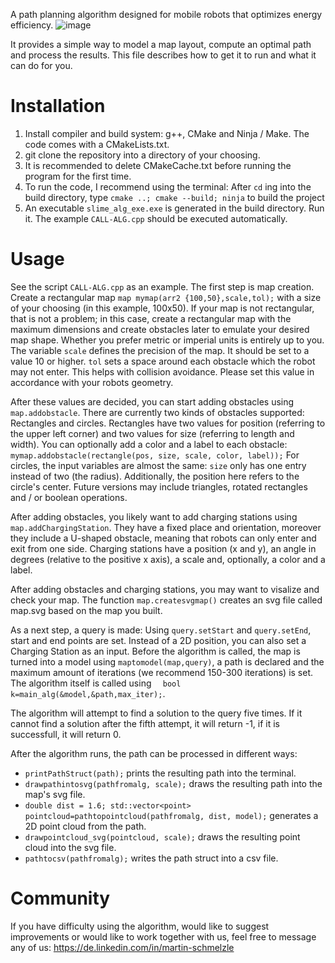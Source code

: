 A path planning algorithm designed for mobile robots that optimizes energy efficiency.
![image](https://github.com/MartinSchmelzle/mobile-robot-sma/assets/120244663/d0be3993-e10a-46ab-acf8-cb04fd9e269f)

It provides a simple way to model a map layout, compute an optimal path and process the results.
This file describes how to get it to run and what it can do for you.

# Installation
1. Install compiler and build system: g++, CMake and Ninja / Make. The code comes with a CMakeLists.txt.
2. git clone the repository into a directory of your choosing.
3. It is recommended to delete CMakeCache.txt before running the program for the first time.
4. To run the code, I recommend using the terminal: After `cd` ing into the build directory, type `cmake ..; cmake --build; ninja` to build the project
5. An executable `slime_alg_exe.exe` is generated in the build directory. Run it. The example `CALL-ALG.cpp` should be executed automatically.

# Usage
See the script `CALL-ALG.cpp` as an example.
The first step is map creation. Create a rectangular map `map mymap(arr2 {100,50},scale,tol);` with a size of your choosing (in this example, 100x50).
If your map is not rectangular, that is not a problem; in this case, create a rectangular map with the maximum dimensions and create obstacles later to emulate your desired map shape.
Whether you prefer metric or imperial units is entirely up to you. The variable `scale` defines the precision of the map. It should be set to a value 10 or higher.
`tol` sets a space around each obstacle which the robot may not enter. This helps with collision avoidance. Please set this value in accordance with your robots geometry.

After these values are decided, you can start adding obstacles using `map.addobstacle`. There are currently two kinds of obstacles supported: Rectangles and circles.
Rectangles have two values for position (referring to the upper left corner) and two values for size (referring to length and width).
You can optionally add a color and a label to each obstacle: `mymap.addobstacle(rectangle(pos, size, scale, color, label));`
For circles, the input variables are almost the same: `size` only has one entry instead of two (the radius). Additionally, the position here refers to the circle's center.
Future versions may include triangles, rotated rectangles and / or boolean operations.

After adding obstacles, you likely want to add charging stations using `map.addChargingStation`. 
They have a fixed place and orientation, moreover they include a U-shaped obstacle, meaning that robots can only enter and exit from one side.
Charging stations have a position (x and y), an angle in degrees (relative to the positive x axis), a scale and, optionally, a color and a label.

After adding obstacles and charging stations, you may want to visalize and check your map. The function `map.createsvgmap()` creates an svg file called map.svg based on the map you built.

As a next step, a query is made: Using `query.setStart` and `query.setEnd`, start and end points are set. Instead of a 2D position, you can also set a Charging Station as an input.
Before the algorithm is called, the map is turned into a model using `maptomodel(map,query)`, a path is declared and the maximum amount of iterations (we recommend 150-300 iterations) is set.
The algorithm itself is called using `  bool k=main_alg(&model,&path,max_iter);`.

The algorithm will attempt to find a solution to the query five times. If it cannot find a solution after the fifth attempt, it will return -1, if it is successfull, it will return 0.

After the algorithm runs, the path can be processed in different ways:
- `printPathStruct(path);` prints the resulting path into the terminal.
- `drawpathintosvg(pathfromalg, scale);` draws the resulting path into the map's svg file.
- `double dist = 1.6; std::vector<point> pointcloud=pathtopointcloud(pathfromalg, dist, model);` generates a 2D point cloud from the path.
- `drawpointcloud_svg(pointcloud, scale);` draws the resulting point cloud into the svg file.
- `pathtocsv(pathfromalg);` writes the path struct into a csv file.

# Community
If you have difficulty using the algorithm, would like to suggest improvements or would like to work together with us, feel free to message any of us:
https://de.linkedin.com/in/martin-schmelzle





